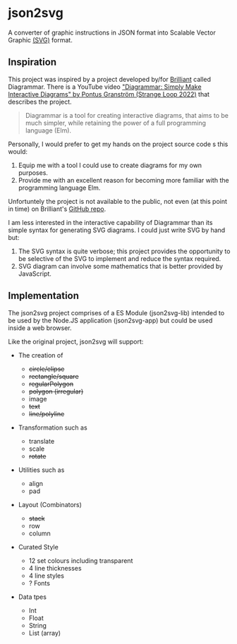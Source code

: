 # json2svg
A converter of graphic instructions in JSON format into Scalable Vector Graphic [(SVG)](https://developer.mozilla.org/en-US/docs/Web/SVG) format.

## Inspiration
This project was inspired by a project developed by/for [Brilliant](https://brilliant.org/) called Diagrammar. There is a YouTube video ["Diagrammar: Simply Make Interactive Diagrams" by Pontus Granström (Strange Loop 2022)](https://youtu.be/gT9Xu-ctNqI) that describes the project.

> Diagrammar is a tool for creating interactive diagrams, that aims to be much simpler, while retaining the power of a full programming language (Elm).

Personally, I would prefer to get my hands on the project source code s this would:
1. Equip me with a tool I could use to create diagrams for my own purposes.
1. Provide me with an excellent reason for becoming more familiar with the programming language Elm.

Unfortuntely the project is not available to the public, not even (at this point in time) on Brilliant's [GitHub repo](https://github.com/brilliantorg).

I am less interested in the interactive capability of Diagrammar than its simple syntax for generating SVG diagrams. I could just write SVG by hand but:
1. The SVG syntax is quite verbose; this project provides the opportunity to be selective of the SVG to implement and reduce the syntax required.
1. SVG diagram can involve some mathematics that is better provided by JavaScript.

## Implementation
The json2svg project comprises of a ES Module (json2svg-lib) intended to be used by the Node.JS application (json2svg-app) but could be used inside a web browser.

Like the original project, json2svg will support:

* The creation of
  - ~~circle/elipse~~
  - ~~rectangle/square~~
  - ~~regularPolygon~~
  - ~~polygon (irregular)~~
  - image
  - ~~text~~
  - ~~line/polyline~~

* Transformation such as
  - translate
  - scale
  - ~~rotate~~

* Utilities such as
  - align
  - pad

* Layout (Combinators)
  - ~~stack~~
  - row
  - column

* Curated Style
  - 12 set colours including transparent
  - 4 line thicknesses
  - 4 line styles
  - ? Fonts

* Data tpes
  - Int
  - Float
  - String
  - List (array)
